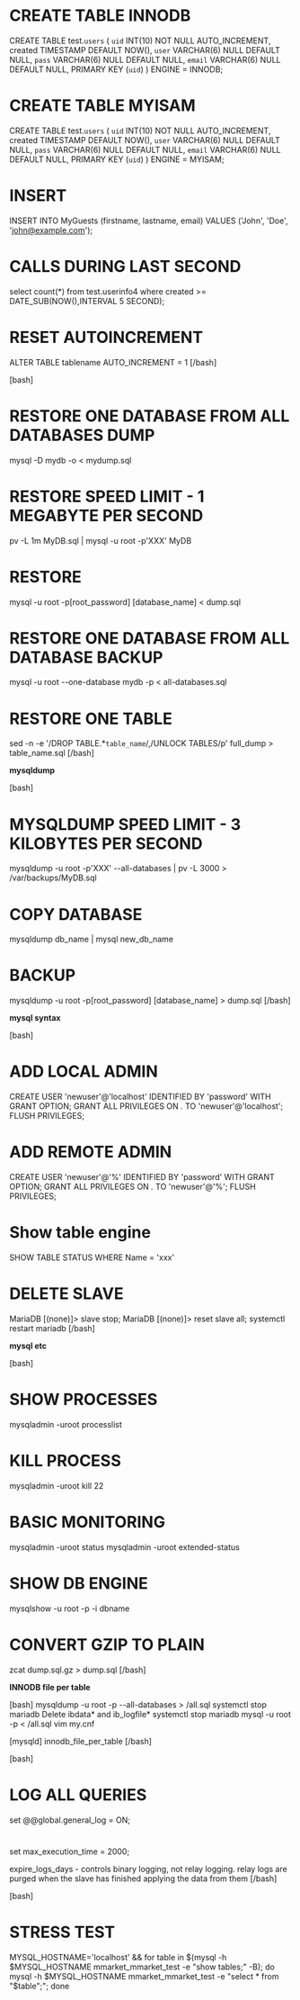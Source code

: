 # CREATE TABLE INNODB
CREATE TABLE test.`users` (
         `uid` INT(10) NOT NULL AUTO_INCREMENT,
          created TIMESTAMP DEFAULT NOW(),
         `user` VARCHAR(6) NULL DEFAULT NULL,
         `pass` VARCHAR(6) NULL DEFAULT NULL,
         `email` VARCHAR(6) NULL DEFAULT NULL,
          PRIMARY KEY (`uid`)
          ) ENGINE = INNODB;

# CREATE TABLE MYISAM
CREATE TABLE test.`users` (
         `uid` INT(10) NOT NULL AUTO_INCREMENT,
          created TIMESTAMP DEFAULT NOW(),
         `user` VARCHAR(6) NULL DEFAULT NULL,
         `pass` VARCHAR(6) NULL DEFAULT NULL,
         `email` VARCHAR(6) NULL DEFAULT NULL,
          PRIMARY KEY (`uid`)
          ) ENGINE = MYISAM;

# INSERT
INSERT INTO MyGuests (firstname, lastname, email) VALUES ('John', 'Doe', 'john@example.com');

# CALLS DURING LAST SECOND
select count(*) from test.userinfo4 where created >= DATE_SUB(NOW(),INTERVAL 5 SECOND);

# RESET AUTOINCREMENT
ALTER TABLE tablename AUTO_INCREMENT = 1
[/bash]


[bash]
# RESTORE ONE DATABASE FROM ALL DATABASES DUMP
mysql -D mydb -o < mydump.sql

# RESTORE SPEED LIMIT - 1 MEGABYTE PER SECOND
pv -L 1m MyDB.sql | mysql -u root -p'XXX' MyDB

# RESTORE
mysql -u root -p[root_password] [database_name] < dump.sql

# RESTORE ONE DATABASE FROM ALL DATABASE BACKUP
mysql -u root --one-database mydb -p < all-databases.sql

# RESTORE ONE TABLE
sed -n -e '/DROP TABLE.*`table_name`/,/UNLOCK TABLES/p' full_dump > table_name.sql
[/bash]

<strong>mysqldump</strong>

[bash]
# MYSQLDUMP SPEED LIMIT - 3 KILOBYTES PER SECOND
mysqldump -u root -p'XXX' --all-databases | pv -L 3000 > /var/backups/MyDB.sql

# COPY DATABASE
mysqldump db_name | mysql new_db_name

# BACKUP
mysqldump -u root -p[root_password] [database_name] > dump.sql
[/bash]

<strong>mysql syntax</strong>

[bash]
# ADD LOCAL ADMIN
CREATE USER 'newuser'@'localhost' IDENTIFIED BY 'password' WITH GRANT OPTION;
GRANT ALL PRIVILEGES ON *.* TO 'newuser'@'localhost';
FLUSH PRIVILEGES;

# ADD REMOTE ADMIN
CREATE USER 'newuser'@'%' IDENTIFIED BY 'password' WITH GRANT OPTION;
GRANT ALL PRIVILEGES ON *.* TO 'newuser'@'%';
FLUSH PRIVILEGES;

# Show table engine
SHOW TABLE STATUS WHERE Name = 'xxx'

# DELETE SLAVE
MariaDB [(none)]> slave stop;
MariaDB [(none)]> reset slave all;
systemctl restart mariadb
[/bash]

<strong>mysql etc</strong>

[bash]
# SHOW PROCESSES
mysqladmin -uroot processlist

# KILL PROCESS
mysqladmin -uroot kill 22

# BASIC MONITORING
mysqladmin -uroot status
mysqladmin -uroot extended-status

# SHOW DB ENGINE
mysqlshow -u root -p -i dbname

# CONVERT GZIP TO PLAIN
zcat dump.sql.gz > dump.sql
[/bash]

<strong>INNODB file per table</strong>

[bash]
mysqldump -u root -p --all-databases > /all.sql
systemctl stop mariadb
Delete ibdata* and ib_logfile*
systemctl stop mariadb
mysql -u root -p < /all.sql
vim my.cnf

[mysqld]
innodb_file_per_table
[/bash]


[bash]
# LOG ALL QUERIES
set @@global.general_log = ON;

#
set max_execution_time = 2000;

expire_logs_days - controls binary logging, not relay logging.
relay logs are purged when the slave has finished applying the data from them
[/bash]


[bash]
# STRESS TEST
MYSQL_HOSTNAME='localhost' && for table in $(mysql -h $MYSQL_HOSTNAME mmarket_mmarket_test -e "show tables;" -B); do mysql -h $MYSQL_HOSTNAME mmarket_mmarket_test -e "select * from "$table";"; done
